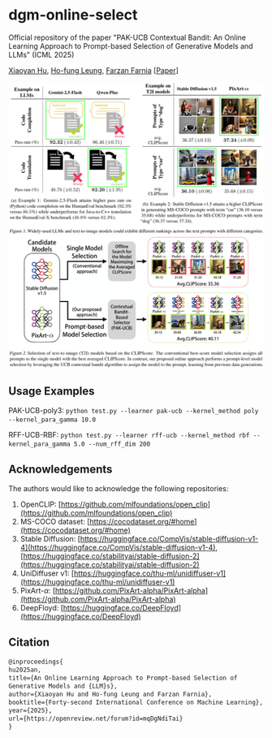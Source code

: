 # dgm-online-select
Official repository of the paper "PAK-UCB Contextual Bandit: An Online Learning Approach to Prompt-based Selection of Generative Models and LLMs" (ICML 2025)

[Xiaoyan Hu](https://yannxiaoyanhu.github.io), [Ho-fung Leung](http://www.cse.cuhk.edu.hk/~lhf/), [Farzan Farnia](https://www.cse.cuhk.edu.hk/~farnia/Home.html) [[Paper](https://arxiv.org/pdf/2410.13287)]

![Figure](https://github.com/yannxiaoyanhu/dgm-online-select/blob/main/Examples.png)
![Figure](https://github.com/yannxiaoyanhu/dgm-online-select/blob/main/Prompt_based_select.png)

## Usage Examples

PAK-UCB-poly3: ```python test.py --learner pak-ucb --kernel_method poly --kernel_para_gamma 10.0```

RFF-UCB-RBF: ```python test.py --learner rff-ucb --kernel_method rbf --kernel_para_gamma 5.0 --num_rff_dim 200```

## Acknowledgements

The authors would like to acknowledge the following repositories:

1. OpenCLIP: [https://github.com/mlfoundations/open_clip](https://github.com/mlfoundations/open_clip)
2. MS-COCO dataset: [https://cocodataset.org/#home](https://cocodataset.org/#home)
3. Stable Diffusion: [https://huggingface.co/CompVis/stable-diffusion-v1-4](https://huggingface.co/CompVis/stable-diffusion-v1-4), [https://huggingface.co/stabilityai/stable-diffusion-2](https://huggingface.co/stabilityai/stable-diffusion-2)
4. UniDiffuser v1: [https://huggingface.co/thu-ml/unidiffuser-v1](https://huggingface.co/thu-ml/unidiffuser-v1)
5. PixArt-$\alpha$: [https://github.com/PixArt-alpha/PixArt-alpha](https://github.com/PixArt-alpha/PixArt-alpha)
6. DeepFloyd: [https://huggingface.co/DeepFloyd](https://huggingface.co/DeepFloyd)


## Citation
```
@inproceedings{
hu2025an,
title={An Online Learning Approach to Prompt-based Selection of Generative Models and {LLM}s},
author={Xiaoyan Hu and Ho-fung Leung and Farzan Farnia},
booktitle={Forty-second International Conference on Machine Learning},
year={2025},
url={https://openreview.net/forum?id=mqDgNdiTai}
}
```
